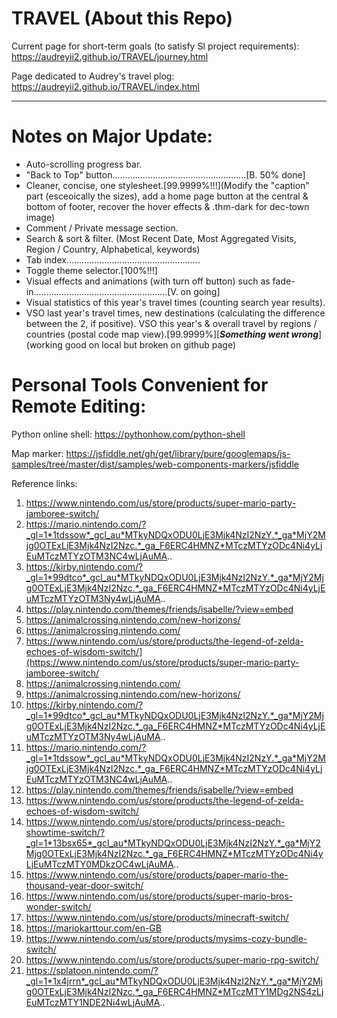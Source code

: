 # TRAVEL (About this Repo)

Current page for short-term goals (to satisfy SI project requirements): https://audreyii2.github.io/TRAVEL/journey.html

Page dedicated to Audrey's travel plog: https://audreyii2.github.io/TRAVEL/index.html

-------------------------------------------------------------------------------------
# Notes on Major Update:

* Auto-scrolling progress bar.
* "Back to Top" button.....................................................[B. 50% done]
* Cleaner, concise, one stylesheet.[99.9999%!!!](Modify the "caption" part (esceoically the sizes), add a home page button at the central & bottom of footer, recover the hover effects & .thm-dark for dec-town image)
* Comment / Private message section.
* Search & sort & filter. (Most Recent Date, Most Aggregated Visits, Region / Country, Alphabetical, keywords)
* Tab index.....................................................
* Toggle theme selector.[100%!!!]
* Visual effects and animations (with turn off button) such as fade-in.....................................................[V. on going]
* Visual statistics of this year's travel times (counting search year results).
* VSO last year's travel times, new destinations (calculating the difference between the 2, if positive).
VSO this year's & overall travel by regions / countries (postal code map view).[99.9999%][***Something went wrong***](working good on local but broken on github page)

# Personal Tools Convenient for Remote Editing:

Python online shell: https://pythonhow.com/python-shell

Map marker: https://jsfiddle.net/gh/get/library/pure/googlemaps/js-samples/tree/master/dist/samples/web-components-markers/jsfiddle

Reference links: 

1. https://www.nintendo.com/us/store/products/super-mario-party-jamboree-switch/
2. https://mario.nintendo.com/?_gl=1*1tdssow*_gcl_au*MTkyNDQxODU0LjE3Mjk4NzI2NzY.*_ga*MjY2Mjg0OTExLjE3Mjk4NzI2Nzc.*_ga_F6ERC4HMNZ*MTczMTYzODc4Ni4yLjEuMTczMTYzOTM3NC4wLjAuMA..
3. https://kirby.nintendo.com/?_gl=1*99dtco*_gcl_au*MTkyNDQxODU0LjE3Mjk4NzI2NzY.*_ga*MjY2Mjg0OTExLjE3Mjk4NzI2Nzc.*_ga_F6ERC4HMNZ*MTczMTYzODc4Ni4yLjEuMTczMTYzOTM3Ny4wLjAuMA..
4. https://play.nintendo.com/themes/friends/isabelle/?view=embed
5. https://animalcrossing.nintendo.com/new-horizons/
6. https://animalcrossing.nintendo.com/
7. https://www.nintendo.com/us/store/products/the-legend-of-zelda-echoes-of-wisdom-switch/](https://www.nintendo.com/us/store/products/super-mario-party-jamboree-switch/
8. https://animalcrossing.nintendo.com/
9. https://animalcrossing.nintendo.com/new-horizons/
10. https://kirby.nintendo.com/?_gl=1*99dtco*_gcl_au*MTkyNDQxODU0LjE3Mjk4NzI2NzY.*_ga*MjY2Mjg0OTExLjE3Mjk4NzI2Nzc.*_ga_F6ERC4HMNZ*MTczMTYzODc4Ni4yLjEuMTczMTYzOTM3Ny4wLjAuMA..
11. https://mario.nintendo.com/?_gl=1*1tdssow*_gcl_au*MTkyNDQxODU0LjE3Mjk4NzI2NzY.*_ga*MjY2Mjg0OTExLjE3Mjk4NzI2Nzc.*_ga_F6ERC4HMNZ*MTczMTYzODc4Ni4yLjEuMTczMTYzOTM3NC4wLjAuMA..
12. https://play.nintendo.com/themes/friends/isabelle/?view=embed
13. https://www.nintendo.com/us/store/products/the-legend-of-zelda-echoes-of-wisdom-switch/
14. https://www.nintendo.com/us/store/products/princess-peach-showtime-switch/?_gl=1*13bsx65*_gcl_au*MTkyNDQxODU0LjE3Mjk4NzI2NzY.*_ga*MjY2Mjg0OTExLjE3Mjk4NzI2Nzc.*_ga_F6ERC4HMNZ*MTczMTYzODc4Ni4yLjEuMTczMTY0MDkzOC4wLjAuMA..
15. https://www.nintendo.com/us/store/products/paper-mario-the-thousand-year-door-switch/
16. https://www.nintendo.com/us/store/products/super-mario-bros-wonder-switch/
17. https://www.nintendo.com/us/store/products/minecraft-switch/
18. https://mariokarttour.com/en-GB
19. https://www.nintendo.com/us/store/products/mysims-cozy-bundle-switch/
20. https://www.nintendo.com/us/store/products/super-mario-rpg-switch/
21. https://splatoon.nintendo.com/?_gl=1*1x4jrrn*_gcl_au*MTkyNDQxODU0LjE3Mjk4NzI2NzY.*_ga*MjY2Mjg0OTExLjE3Mjk4NzI2Nzc.*_ga_F6ERC4HMNZ*MTczMTY1MDg2NS4zLjEuMTczMTY1NDE2Ni4wLjAuMA..
